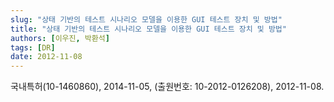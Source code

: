 ```yaml
---
slug: "상태 기반의 테스트 시나리오 모델을 이용한 GUI 테스트 장치 및 방법"
title: "상태 기반의 테스트 시나리오 모델을 이용한 GUI 테스트 장치 및 방법"
authors: [이우진, 박환석]
tags: [DR]
date: 2012-11-08
---
```


국내특허(10-1460860), 2014-11-05, (출원번호: 10-2012-0126208), 2012-11-08.
